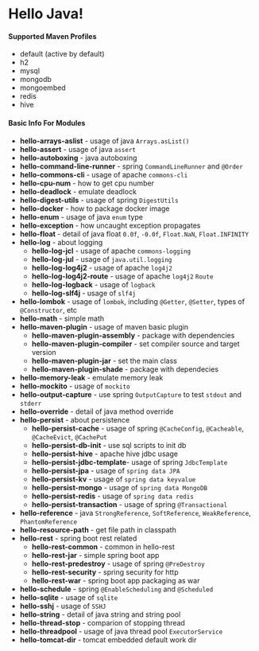 # Hello Java!

#### Supported Maven Profiles
- default (active by default)
- h2
- mysql
- mongodb
- mongoembed
- redis
- hive

#### Basic Info For Modules
- **hello-arrays-aslist** - usage of java `Arrays.asList()`
- **hello-assert** - usage of java `assert`
- **hello-autoboxing** - java autoboxing
- **hello-command-line-runner** - spring `CommandLineRunner` and `@Order`
- **hello-commons-cli** - usage of apache `commons-cli`
- **hello-cpu-num** - how to get cpu number
- **hello-deadlock** - emulate deadlock
- **hello-digest-utils** - usage of spring `DigestUtils`
- **hello-docker** - how to package docker image
- **hello-enum** - usage of java `enum` type
- **hello-exception** - how uncaught exception propagates
- **hello-float** - detail of java float `0.0f`, `-0.0f`, `Float.NaN`, `Float.INFINITY`
- **hello-log** - about logging
    - **hello-log-jcl** - usage of apache `commons-logging`
    - **hello-log-jul** - usage of `java.util.logging`
    - **hello-log-log4j2** - usage of apache `log4j2`
    - **hello-log-log4j2-route** - usage of apache `log4j2` `Route`
    - **hello-log-logback** - usage of `logback`
    - **hello-log-slf4j** - usage of `slf4j`
- **hello-lombok** - usage of `lombok`, including `@Getter`, `@Setter`, types of `@Constructor`, etc
- **hello-math** - simple math
- **hello-maven-plugin** - usage of maven basic plugin
    - **hello-maven-plugin-assembly** - package with dependencies
    - **hello-maven-plugin-compiler** - set compiler source and target version
    - **hello-maven-plugin-jar** - set the main class
    - **hello-maven-plugin-shade** - package with dependecies
- **hello-memory-leak** - emulate memory leak
- **hello-mockito** - usage of `mockito`
- **hello-output-capture** - use spring `OutputCapture` to test `stdout` and `stderr`
- **hello-override** - detail of java method override
- **hello-persist** - about persistence
    - **hello-persist-cache** - usage of spring `@CacheConfig`, `@Cacheable`, `@CacheEvict`, `@CachePut`
    - **hello-persist-db-init** - use sql scripts to init db
    - **hello-persist-hive** - apache hive jdbc usage
    - **hello-persist-jdbc-template**- usage of spring `JdbcTemplate`
    - **hello-persist-jpa** - usage of `spring data JPA`
    - **hello-persist-kv** - usage of `spring data keyvalue`
    - **hello-persist-mongo** - usage of `spring data MongoDB`
    - **hello-persist-redis** - usage of `spring data redis`
    - **hello-persist-transaction** - usage of spring `@Transactional`
- **hello-reference** - java `StrongReference`, `SoftReference`, `WeakReference`, `PhantomReference`
- **hello-resource-path** - get file path in classpath
- **hello-rest** - spring boot rest related
    - **hello-rest-common** - common in hello-rest
    - **hello-rest-jar** - simple spring boot app
    - **hello-rest-predestroy** - usage of spring `@PreDestroy`
    - **hello-rest-security** - spring security for http
    - **hello-rest-war** - spring boot app packaging as war
- **hello-schedule** - spring `@EnableScheduling` and `@Scheduled`
- **hello-sqlite** - usage of `sqlite`
- **hello-sshj** - usage of `SSHJ`
- **hello-string** - detail of java string and string pool
- **hello-thread-stop** - comparion of stopping thread
- **hello-threadpool** - usage of java thread pool `ExecutorService`
- **hello-tomcat-dir** - tomcat embedded default work dir
